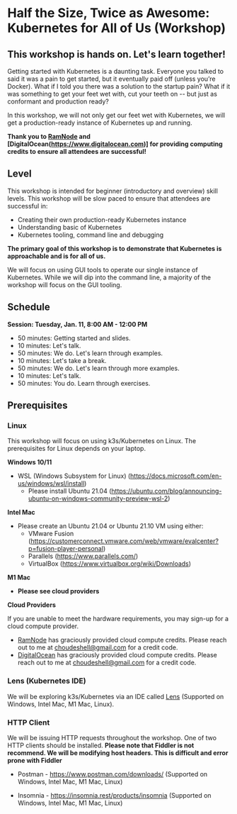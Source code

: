 # Half the Size, Twice as Awesome: Kubernetes for All of Us (Workshop)

## This workshop is **hands on**. Let's learn together!


Getting started with Kubernetes is a daunting task. Everyone you talked to said it was a pain to get started, but it eventually paid off (unless you’re Docker). What if I told you there was a solution to the startup pain? What if it was something to get your feet wet with, cut your teeth on -- but just as conformant and production ready?

In this workshop, we will not only get our feet wet with Kubernetes, we will get a production-ready instance of Kubernetes up and running. 

**Thank you to [RamNode](https://www.ramnode.com/) and [DigitalOcean(https://www.digitalocean.com)] for providing computing credits to ensure all attendees are successful!**

## Level

This workshop is intended for beginner (introductory and overview) skill levels. This workshop will be slow paced to ensure that attendees are successful in:

- Creating their own production-ready Kubernetes instance
- Understanding basic of Kubernetes
- Kubernetes tooling, command line and debugging

**The primary goal of this workshop is to demonstrate that Kubernetes is approachable and is for all of us.**

 We will focus on using GUI tools to operate our single instance of Kubernetes. While we will dip into the command line, a majority of the workshop will focus on the GUI tooling.

 ## Schedule
**Session: Tuesday, Jan. 11, 8:00 AM - 12:00 PM**
- 50 minutes: Getting started and slides.
- 10 minutes: Let's talk.
- 50 minutes: We do. Let's learn through examples.
- 10 minutes: Let's take a break.
- 50 minutes: We do. Let's learn through more examples.
- 10 minutes: Let's talk.
- 50 minutes: You do. Learn through exercises.

## Prerequisites

### Linux

This workshop will focus on using k3s/Kubernetes on Linux. The prerequisites for Linux depends on your laptop.

**Windows 10/11**
- WSL (Windows Subsystem for Linux) (https://docs.microsoft.com/en-us/windows/wsl/install)
    - Please install Ubuntu 21.04 (https://ubuntu.com/blog/announcing-ubuntu-on-windows-community-preview-wsl-2)

**Intel Mac**
- Please create an Ubuntu 21.04 or Ubuntu 21.10 VM using either:
    - VMware Fusion (https://customerconnect.vmware.com/web/vmware/evalcenter?p=fusion-player-personal)
    - Parallels (https://www.parallels.com/)
    - VirtualBox (https://www.virtualbox.org/wiki/Downloads)

**M1 Mac**
- **Please see cloud providers**

**Cloud Providers**

If you are unable to meet the hardware requirements, you may sign-up for a cloud compute provider. 

- [RamNode](https://www.ramnode.com/) has graciously provided cloud compute credits. Please reach out to me at choudeshell@gmail.com for a credit code.
- [DigitalOcean](https://www.digitalocean.com/) has graciously provided cloud compute credits. Please reach out to me at choudeshell@gmail.com for a credit code.


### Lens (Kubernetes IDE)

We will be exploring k3s/Kubernetes via an IDE called [Lens](https://k8slens.dev/) (Supported on Windows, Intel Mac, M1 Mac, Linux). 

### HTTP Client

We will be issuing HTTP requests throughout the workshop. One of two HTTP clients should be installed. **Please note that Fiddler is not recommend. We will be modifying host headers. This is difficult and error prone with Fiddler**

* Postman - https://www.postman.com/downloads/ (Supported on Windows, Intel Mac, M1 Mac, Linux)

* Insomnia - https://insomnia.rest/products/insomnia (Supported on Windows, Intel Mac, M1 Mac, Linux)




